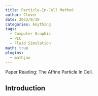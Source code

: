 ```yaml
---
title: Particle-In-Cell Method
author: Clover
date: 2022/9/30
categories: Anything
tags:
  - Computer Graphic
  - PIC
  - Fluid Simulation
math: true
plugins:
  - mathjax
---
```


Paper Reading: The Affine Particle In Cell.

<!-- more -->

## Introduction

